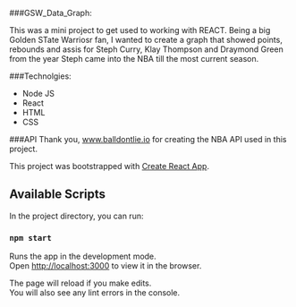 ###GSW_Data_Graph:

This was a mini project to get used to working with REACT. Being a big Golden STate Warriosr fan, I wanted to create a graph that showed points, rebounds and assis for Steph Curry, Klay Thompson and Draymond Green from the year Steph came into the NBA till the most current season.

###Technolgies:

- Node JS
- React
- HTML
- CSS

###API
Thank you, www.balldontlie.io for creating the NBA API used in this project.

This project was bootstrapped with [Create React App](https://github.com/facebook/create-react-app).

## Available Scripts

In the project directory, you can run:

### `npm start`

Runs the app in the development mode.<br />
Open [http://localhost:3000](http://localhost:3000) to view it in the browser.

The page will reload if you make edits.<br />
You will also see any lint errors in the console.


